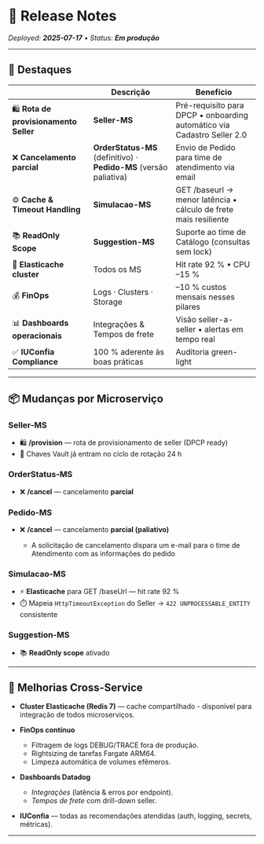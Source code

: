 # 📢 Release Notes

*Deployed: **2025-07-17** • Status: **Em produção***

---

## 🚀 Destaques

|                                        | Descrição                                                          | Benefício                                                 |
| -------------------------------------- | ------------------------------------------------------------------ | --------------------------------------------------------- |
| 🛍️ **Rota de provisionamento Seller** | **Seller-MS**                                                      | Pré-requisito para DPCP • onboarding automático via Cadastro Seller 2.0           |
| ❌ **Cancelamento parcial**             | **OrderStatus-MS** (definitivo) · **Pedido-MS** (versão paliativa) | Envio de Pedido para time de atendimento via email         |
| ⚙️ **Cache & Timeout Handling**        | **Simulacao-MS**                                                   | GET /baseurl → menor latência • cálculo de frete mais resiliente |
| 📚 **ReadOnly Scope**                  | **Suggestion-MS**                                                  | Suporte ao time de Catálogo (consultas sem lock)          |
| 💾 **Elasticache cluster**             | Todos os MS                                                        | Hit rate 92 % • CPU –15 %                                 |
| 💰 **FinOps**                          | Logs · Clusters · Storage                                          | –10 % custos mensais nesses pilares                                     |
| 📊 **Dashboards operacionais**         | Integrações & Tempos de frete                                      | Visão seller-a-seller • alertas em tempo real             |
| ✅ **IUConfia Compliance**              | 100 % aderente às boas práticas                                    | Auditoria green-light                                     |

---

## 📦 Mudanças por Microserviço

### Seller-MS

* 🛍️ **/provision** — rota de provisionamento de seller (DPCP ready)
* 🔐 Chaves Vault já entram no ciclo de rotação 24 h

### OrderStatus-MS

* ❌ **/cancel** — cancelamento **parcial**

### Pedido-MS

* ❌ **/cancel** — cancelamento **parcial (paliativo)**

  * A solicitação de cancelamento dispara um e-mail para o time de Atendimento com as informações do pedido

### Simulacao-MS

* ⚡ **Elasticache** para GET /baseUrl — hit rate 92 %
* ⏱️ Mapeia `HttpTimeoutException` do Seller → `422 UNPROCESSABLE_ENTITY` consistente

### Suggestion-MS

* 📚 **ReadOnly scope** ativado

---

## 🔄 Melhorias Cross-Service

* **Cluster Elasticache (Redis 7)** — cache compartilhado - disponível para integração de todos microserviços.
* **FinOps contínuo**

  * Filtragem de logs DEBUG/TRACE fora de produção.
  * Rightsizing de tarefas Fargate ARM64.
  * Limpeza automática de volumes efêmeros.
* **Dashboards Datadog**

  * *Integrações* (latência & erros por endpoint).
  * *Tempos de frete* com drill-down seller.
* **IUConfia** — todas as recomendações atendidas (auth, logging, secrets, métricas).

---
